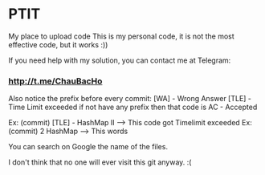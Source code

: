 # PTIT
My place to upload code
This is my personal code, it is not the most effective code, but it works :))

If you need help with my solution, you can contact me at Telegram:
###    http://t.me/ChauBacHo    ####

Also notice the prefix before every commit:
[WA] - Wrong Answer
[TLE] - Time Limit exceeded
if not have any prefix then that code is AC - Accepted

Ex: (commit) [TLE] - HashMap II --> This code got Timelimit exceeded
Ex: (commit) 2 HashMap --> This words

You can search on Google the name of the files.

I don't think that no one will ever visit this git anyway. :(
